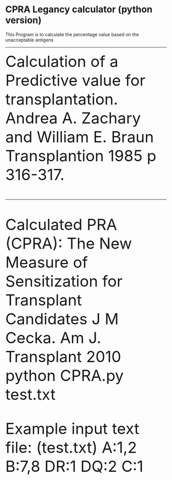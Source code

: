 # CPRA Legancy calculator (python version)

This Program is to calculate the percentage value based on the unacceptable antigens
<div>
    <div></div>
    <hr class="styled-hr" />
    <div></div>
</div>

<font size="12">
Calculation of a Predictive value for transplantation. 
Andrea A. Zachary and William E. Braun Transplantion 1985 p 316-317.
<font size="12">
<div>
    <div></div>
    <hr class="styled-hr" />
    <div></div>
</div>
Calculated PRA (CPRA): The New Measure of Sensitization for Transplant Candidates 
J M Cecka. Am J. Transplant 2010 
python CPRA.py test.txt

Example input text file: (test.txt)
A:1,2
B:7,8
DR:1
DQ:2
C:1
